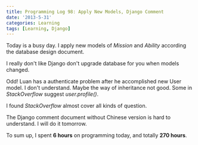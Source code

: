 ```yaml
---
title: Programming Log 98: Apply New Models, Django Comment
date: '2013-5-31'
categories: Learning
tags: [Learning, Django]
---
```


Today is a busy day. I apply new models of *Mission* and *Ability* according the database design document.

I really don't like Django don't upgrade database for you when models changed.

Odd! Luan has a authenticate problem after he accomplished new User model. I don't understand. Maybe the way of inheritance not good. Some in *StackOverflow* suggest *user.profile()*.

I found *StackOverflow* almost cover all kinds of question.

The Django comment document without Chinese version is hard to understand. I will do it tomorrow.

To sum up, I spent **6 hours** on programming today, and totally **270 hours**. 